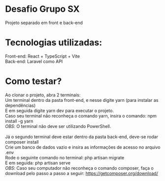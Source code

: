 # Desafio Grupo SX
Projeto separado em front e back-end

# Tecnologias utilizadas:<br/>
Front-end: React + TypeScript + Vite <br/>
Back-end: Laravel como API

# Como testar?
Ao clonar o projeto, abra 2 terminais:<br/> 
Um terminal dentro da pasta front-end, e nesse digite yarn (para instalar as dependências)<br/>
E em seguida digite yarn dev para executar o projeto.<br/>
Caso seu terminal não reconheça o comando yarn, insira o comando: npm install -g yarn<br/>
*OBS*: O terminal não deve ser utilizando PowerShell.
<br/><br/>
Já o segundo terminal deve estar dentro da pasta back-end, deve-se rodar composer install<br/>
Crie um banco de dados vazio e insira as informações de acesso no arquivo .env<br/>
Rode o seguinte comando no terminal: php artisan migrate<br/>
E em seguida: php artisan serve<br/>
*OBS*: Caso seu computador não reconheça o comando composer, faça o download pelo passo a passo a seguir: https://getcomposer.org/download/
